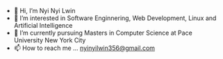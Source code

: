 - 👋 Hi, I’m Nyi Nyi Lwin
- 👀 I’m interested in Software Enginnering, Web Development, Linux and Artificial Intelligence 
- 🌱 I’m currently pursuing Masters in Computer Science at Pace University New York City
- 📫 How to reach me ... nyinyilwin356@gmail.com

<!---
Luke-356/Luke-356 is a ✨ special ✨ repository because its `README.md` (this file) appears on your GitHub profile.
You can click the Preview link to take a look at your changes.
--->

